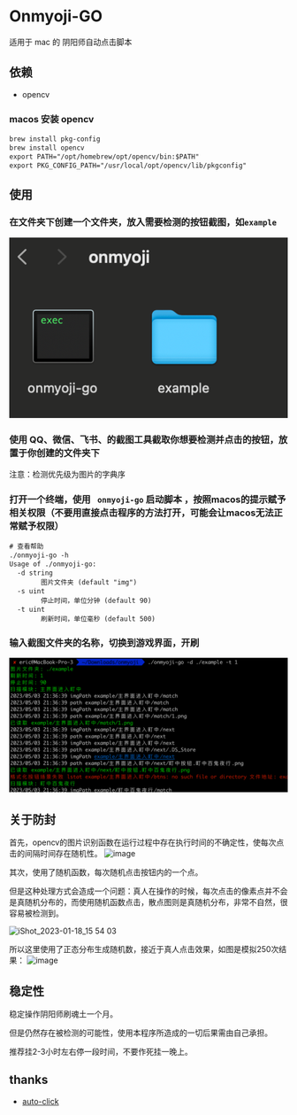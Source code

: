 # Onmyoji-GO
适用于 mac 的 阴阳师自动点击脚本

## 依赖
- opencv

### macos 安装 opencv
```shell
brew install pkg-config
brew install opencv
export PATH="/opt/homebrew/opt/opencv/bin:$PATH"
export PKG_CONFIG_PATH="/usr/local/opt/opencv/lib/pkgconfig"
```

## 使用
### 在文件夹下创建一个文件夹，放入需要检测的按钮截图，如`example`

![image-20230503213712677](https://raw.githubusercontent.com/Ccheers/pic/main/img/image-20230503213712677.png)

### 使用 QQ、微信、飞书、的截图工具截取你想要检测并点击的按钮，放置于你创建的文件夹下

注意：检测优先级为图片的字典序

### 打开一个终端，使用 ` onmyoji-go` 启动脚本 ，按照macos的提示赋予相关权限（不要用直接点击程序的方法打开，可能会让macos无法正常赋予权限）

```shell
# 查看帮助
./onmyoji-go -h
Usage of ./onmyoji-go:
  -d string
        图片文件夹 (default "img")
  -s uint
        停止时间，单位分钟 (default 90)
  -t uint
        刷新时间，单位毫秒 (default 500)

```

### 输入截图文件夹的名称，切换到游戏界面，开刷

![image-20230503213647166](https://raw.githubusercontent.com/Ccheers/pic/main/img/image-20230503213647166.png)




## 关于防封
首先，opencv的图片识别函数在运行过程中存在执行时间的不确定性，使每次点击的间隔时间存在随机性。
<img width="793" alt="image" src="https://user-images.githubusercontent.com/39732766/213117469-11227f93-b2e3-4306-bbd2-63b81ef28cbb.png">


其次，使用了随机函数，每次随机点击按钮内的一个点。

但是这种处理方式会造成一个问题：真人在操作的时候，每次点击的像素点并不会是真随机分布的，而使用随机函数点击，散点图则是真随机分布，非常不自然，很容易被检测到。

<img width="224" alt="iShot_2023-01-18_15 54 03" src="https://user-images.githubusercontent.com/39732766/213117628-a8d2364f-13e5-4321-8046-65e5fa849de4.png">

所以这里使用了正态分布生成随机数，接近于真人点击效果，如图是模拟250次结果：
<img width="621" alt="image" src="https://user-images.githubusercontent.com/39732766/213117804-85c26491-c889-43d7-b2e5-b923eda79d73.png">



## 稳定性
稳定操作阴阳师刷魂土一个月。

但是仍然存在被检测的可能性，使用本程序所造成的一切后果需由自己承担。

推荐挂2-3小时左右停一段时间，不要作死挂一晚上。

## thanks
- [auto-click](https://github.com/WinterBokeh/auto-click)